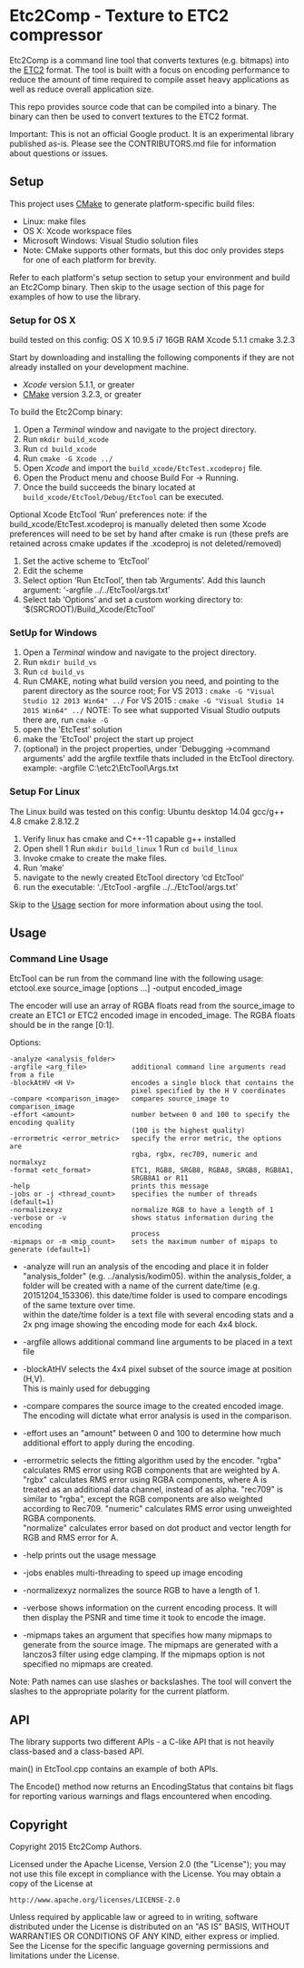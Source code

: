 # Etc2Comp - Texture to ETC2 compressor

Etc2Comp is a command line tool that converts textures (e.g. bitmaps)
into the [ETC2](https://en.wikipedia.org/wiki/Ericsson_Texture_Compression)
format. The tool is built with a focus on encoding performance
to reduce the amount of time required to compile asset heavy applications as
well as reduce overall application size.

This repo provides source code that can be compiled into a binary. The
binary can then be used to convert textures to the ETC2 format.

Important: This is not an official Google product. It is an experimental
library published as-is. Please see the CONTRIBUTORS.md file for information
about questions or issues.

## Setup
This project uses [CMake](https://cmake.org/) to generate platform-specific
build files:
 - Linux: make files
 - OS X: Xcode workspace files
 - Microsoft Windows: Visual Studio solution files
 - Note: CMake supports other formats, but this doc only provides steps for
 one of each platform for brevity.

Refer to each platform's setup section to setup your environment and build
an Etc2Comp binary. Then skip to the usage section of this page for examples
of how to use the library.

### Setup for OS X
 build tested on this config:
  OS X 10.9.5 i7 16GB RAM
  Xcode 5.1.1
  cmake 3.2.3
  
Start by downloading and installing the following components if they are not
already installed on your development machine.
 - *Xcode* version 5.1.1, or greater
 - [CMake](https://cmake.org/download/) version 3.2.3, or greater

To build the Etc2Comp binary:
 1. Open a *Terminal* window and navigate to the project directory.
 1. Run `mkdir build_xcode`
 1. Run `cd build_xcode`
 1. Run `cmake -G Xcode ../`
 1. Open *Xcode* and import the `build_xcode/EtcTest.xcodeproj` file.
 1. Open the Product menu and choose Build For -> Running.
 1. Once the build succeeds the binary located at `build_xcode/EtcTool/Debug/EtcTool`
can be executed.

Optional
Xcode EtcTool ‘Run’ preferences
note: if the build_xcode/EtcTest.xcodeproj is manually deleted then some Xcode preferences 
will need to be set by hand after cmake is run (these prefs are retained across 
cmake updates if the .xcodeproj is not deleted/removed)

1. Set the active scheme to ‘EtcTool’
1. Edit the scheme
1. Select option ‘Run EtcTool’, then tab ‘Arguments’. 
Add this launch argument: ‘-argfile ../../EtcTool/args.txt’
1. Select tab ‘Options’ and set a custom working directory to: ‘$(SRCROOT)/Build_Xcode/EtcTool’

### SetUp for Windows

1. Open a *Terminal* window and navigate to the project directory.
1. Run `mkdir build_vs`
1. Run `cd build_vs`
1. Run CMAKE, noting what build version you need, and pointing to the parent directory as the source root; 
  For VS 2013 : `cmake -G "Visual Studio 12 2013 Win64" ../`
  For VS 2015 : `cmake -G "Visual Studio 14 2015 Win64" ../`
  NOTE: To see what supported Visual Studio outputs there are, run `cmake -G`
1. open the 'EtcTest' solution
1. make the 'EtcTool' project the start up project 
1. (optional) in the project properties, under 'Debugging ->command arguments' 
add the argfile textfile thats included in the EtcTool directory. 
example: -argfile C:\etc2\EtcTool\Args.txt

### Setup For Linux
The Linux build was tested on this config:
  Ubuntu desktop 14.04
  gcc/g++ 4.8
  cmake 2.8.12.2

1. Verify linux has cmake and C++-11 capable g++ installed
1. Open shell
1  Run `mkdir build_linux`
1  Run `cd build_linux`
1. Invoke cmake to create the make files.
1. Run ‘make’
1. navigate to the newly created EtcTool directory ‘cd EtcTool’
1. run the executable: ‘./EtcTool -argfile ../../EtcTool/args.txt’

Skip to the <a href="#usage">Usage</a> section for more information about using the
tool.

## Usage

### Command Line Usage
EtcTool can be run from the command line with the following usage:
    etctool.exe source_image [options ...] -output encoded_image

The encoder will use an array of RGBA floats read from the source_image to create 
an ETC1 or ETC2 encoded image in encoded_image.  The RGBA floats should be in the 
range [0:1].

Options:

    -analyze <analysis_folder>
    -argfile <arg_file>           additional command line arguments read from a file
    -blockAtHV <H V>              encodes a single block that contains the
                                  pixel specified by the H V coordinates
    -compare <comparison_image>   compares source_image to comparison_image
    -effort <amount>              number between 0 and 100 to specify the encoding quality 
                                  (100 is the highest quality)
    -errormetric <error_metric>   specify the error metric, the options are
                                  rgba, rgbx, rec709, numeric and normalxyz
    -format <etc_format>          ETC1, RGB8, SRGB8, RGBA8, SRGB8, RGB8A1,
                                  SRGB8A1 or R11
    -help                         prints this message
    -jobs or -j <thread_count>    specifies the number of threads (default=1)
    -normalizexyz                 normalize RGB to have a length of 1
    -verbose or -v                shows status information during the encoding
                                  process
	-mipmaps or -m <mip_count>    sets the maximum number of mipaps to generate (default=1)

* -analyze will run an analysis of the encoding and place it in folder 
"analysis_folder" (e.g. ../analysis/kodim05).  within the analysis_folder, a folder 
will be created with a name of the current date/time (e.g. 20151204_153306).  this 
date/time folder is used to compare encodings of the same texture over time.  
within the date/time folder is a text file with several encoding stats and a 2x png 
image showing the encoding mode for each 4x4 block.

* -argfile allows additional command line arguments to be placed in a text file

* -blockAtHV selects the 4x4 pixel subset of the source image at position (H,V).  
This is mainly used for debugging

* -compare compares the source image to the created encoded image. The encoding
will dictate what error analysis is used in the comparison.

* -effort uses an "amount" between 0 and 100 to determine how much additional effort 
to apply during the encoding.

* -errormetric selects the fitting algorithm used by the encoder.  "rgba" calculates 
RMS error using RGB components that are weighted by A.  "rgbx" calculates RMS error 
using RGBA components, where A is treated as an additional data channel, instead of 
as alpha.  "rec709" is similar to "rgba", except the RGB components are also weighted 
according to Rec709.  "numeric" calculates RMS error using unweighted RGBA components.  
"normalize" calculates error based on dot product and vector length for RGB and RMS 
error for A.

* -help prints out the usage message

* -jobs enables multi-threading to speed up image encoding

* -normalizexyz normalizes the source RGB to have a length of 1.

* -verbose shows information on the current encoding process. It will then display the 
PSNR and time time it took to encode the image.

* -mipmaps takes an argument that specifies how many mipmaps to generate from the 
source image.  The mipmaps are generated with a lanczos3 filter using edge clamping.
If the mipmaps option is not specified no mipmaps are created.

Note: Path names can use slashes or backslashes.  The tool will convert the 
slashes to the appropriate polarity for the current platform.


## API

The library supports two different APIs - a C-like API that is not heavily 
class-based and a class-based API.

main() in EtcTool.cpp contains an example of both APIs.

The Encode() method now returns an EncodingStatus that contains bit flags for
reporting various warnings and flags encountered when encoding.


## Copyright
Copyright 2015 Etc2Comp Authors.

Licensed under the Apache License, Version 2.0 (the "License");
you may not use this file except in compliance with the License.
You may obtain a copy of the License at

    http://www.apache.org/licenses/LICENSE-2.0

Unless required by applicable law or agreed to in writing, software
distributed under the License is distributed on an "AS IS" BASIS,
WITHOUT WARRANTIES OR CONDITIONS OF ANY KIND, either express or implied.
See the License for the specific language governing permissions and
limitations under the License.
